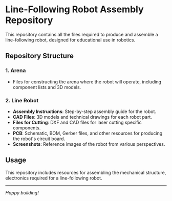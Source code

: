 # Line-Following Robot Assembly Repository

This repository contains all the files required to produce and assemble a line-following robot, designed for educational use in robotics.

## Repository Structure

### 1. **Arena**
   - Files for constructing the arena where the robot will operate, including component lists and 3D models.

### 2. **Line Robot**
   - **Assembly Instructions**: Step-by-step assembly guide for the robot.
   - **CAD Files**: 3D models and technical drawings for each robot part.
   - **Files for Cutting**: DXF and CAD files for laser cutting specific components.
   - **PCB**: Schematic, BOM, Gerber files, and other resources for producing the robot's circuit board.
   - **Screenshots**: Reference images of the robot from various perspectives.

## Usage

This repository includes resources for assembling the mechanical structure, electronics required for a line-following robot.

---

*Happy building!*
